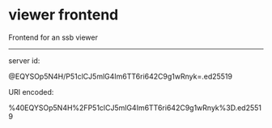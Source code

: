 # viewer frontend

Frontend for an ssb viewer

------------------------------------------------------------------

server id:

@EQYSOp5N4H/P51clCJ5mlG4Im6TT6ri642C9g1wRnyk=.ed25519

URI encoded:

%40EQYSOp5N4H%2FP51clCJ5mlG4Im6TT6ri642C9g1wRnyk%3D.ed25519
